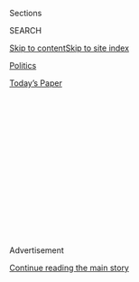 <div id="app">

<div>

<div>

<div>

<div class="NYTAppHideMasthead css-1q2w90k e1suatyy0">

<div class="section css-ui9rw0 e1suatyy2">

<div class="css-eph4ug er09x8g0">

<div class="css-6n7j50">

</div>

<span class="css-1dv1kvn">Sections</span>

<div class="css-10488qs">

<span class="css-1dv1kvn">SEARCH</span>

</div>

[Skip to content](#site-content)[Skip to site
index](#site-index)

</div>

<div id="masthead-section-label" class="css-1wr3we4 eaxe0e00">

[Politics](https://www.nytimes3xbfgragh.onion/section/politics)

</div>

<div class="css-10698na e1huz5gh0">

</div>

</div>

<div id="masthead-bar-one" class="section hasLinks css-15hmgas e1csuq9d3">

<div class="css-uqyvli e1csuq9d0">

</div>

<div class="css-1uqjmks e1csuq9d1">

</div>

<div class="css-9e9ivx">

[](https://myaccount.nytimes3xbfgragh.onion/auth/login?response_type=cookie&client_id=vi)

</div>

<div class="css-1bvtpon e1csuq9d2">

[Today’s
Paper](https://www.nytimes3xbfgragh.onion/section/todayspaper)

</div>

</div>

</div>

</div>

<div data-aria-hidden="false">

<div id="site-content" data-role="main">

<div>

<div class="css-1aor85t" style="opacity:0.000000001;z-index:-1;visibility:hidden">

<div class="css-1hqnpie">

<div class="css-epjblv">

<span class="css-17xtcya">[Politics](/section/politics)</span><span class="css-x15j1o">|</span><span class="css-fwqvlz">A
Black Progressive and a Trump Acolyte Win Florida Governor
Primaries</span>

</div>

<div class="css-k008qs">

<div class="css-1iwv8en">

<span class="css-18z7m18"></span>

<div>

</div>

</div>

<span class="css-1n6z4y">https://nyti.ms/2MVR4Mx</span>

<div class="css-1705lsu">

<div class="css-4xjgmj">

<div class="css-4skfbu" data-role="toolbar" data-aria-label="Social Media Share buttons, Save button, and Comments Panel with current comment count" data-testid="share-tools">

  - 
  - 
  - 
  - 
    
    <div class="css-6n7j50">
    
    </div>

  - 
  - 

</div>

</div>

</div>

</div>

</div>

</div>

<div class="css-13pd83m">

</div>

<div id="top-wrapper" class="css-1sy8kpn">

<div id="top-slug" class="css-l9onyx">

Advertisement

</div>

[Continue reading the main
story](#after-top)

<div class="ad top-wrapper" style="text-align:center;height:100%;display:block;min-height:250px">

<div id="top" class="place-ad" data-position="top" data-size-key="top">

</div>

</div>

<div id="after-top">

</div>

</div>

<div id="sponsor-wrapper" class="css-1hyfx7x">

<div id="sponsor-slug" class="css-19vbshk">

Supported by

</div>

[Continue reading the main
story](#after-sponsor)

<div id="sponsor" class="ad sponsor-wrapper" style="text-align:center;height:100%;display:block">

</div>

<div id="after-sponsor">

</div>

</div>

<div class="css-1vkm6nb ehdk2mb0">

# A Black Progressive and a Trump Acolyte Win Florida Governor Primaries

</div>

<div class="css-79elbk" data-testid="photoviewer-wrapper">

<div class="css-z3e15g" data-testid="photoviewer-wrapper-hidden">

</div>

<div class="css-1a48zt4 ehw59r15" data-testid="photoviewer-children">

![<span class="css-16f3y1r e13ogyst0" data-aria-hidden="true">Andrew
Gillum, the mayor of Tallahassee, is an outspoken
progressive.</span><span class="css-cnj6d5 e1z0qqy90" itemprop="copyrightHolder"><span class="css-1ly73wi e1tej78p0">Credit...</span><span><span>Joe
Rondone/Tallahassee Democrat, via Associated
Press</span></span></span>](https://static01.graylady3jvrrxbe.onion/images/2018/08/29/us/politics/29primaries-gillum1/29primaries-gillum1-articleLarge.jpg?quality=75&auto=webp&disable=upscale)

</div>

</div>

<div class="css-xt80pu e12qa4dv0">

<div class="css-18e8msd">

<div class="css-vp77d3 epjyd6m0">

<div class="css-1baulvz">

By [<span class="css-1baulvz" itemprop="name">Patricia
Mazzei</span>](https://www.nytimes3xbfgragh.onion/by/patricia-mazzei)
and [<span class="css-1baulvz last-byline" itemprop="name">Jonathan
Martin</span>](https://www.nytimes3xbfgragh.onion/by/jonathan-martin)

</div>

</div>

  - Aug. 28,
    2018

  - 
    
    <div class="css-4xjgmj">
    
    <div class="css-d8bdto" data-role="toolbar" data-aria-label="Social Media Share buttons, Save button, and Comments Panel with current comment count" data-testid="share-tools">
    
      - 
      - 
      - 
      - 
        
        <div class="css-6n7j50">
        
        </div>
    
      - 
      - 
    
    </div>
    
    </div>

</div>

</div>

<div class="section meteredContent css-1r7ky0e" name="articleBody" itemprop="articleBody">

<div class="css-1fanzo5 StoryBodyCompanionColumn">

<div class="css-53u6y8">

ORLANDO, Fla. — Florida Democrats nominated [Andrew
Gillum](https://www.nytimes3xbfgragh.onion/2018/08/28/us/politics/andrew-gillum-florida.html),
the Tallahassee mayor, and Republicans tapped Representative [Ron
DeSantis](https://www.nytimes3xbfgragh.onion/2018/08/29/us/politics/ron-desantis-bio-facts.html)
for governor Tuesday, setting the stage for a ferocious general election
in the country’s largest swing state between one of President Trump’s
most unabashed allies and an outspoken progressive who would be
Florida’s first black governor.

Mr. Gillum’s narrow defeat of the former congresswoman Gwen Graham, the
front-runner, represented one of the most significant upsets of the
primary season and a major victory for the liberal wing of the
Democratic Party. It sets up twin governors’ races in neighboring
Southern states between left-leaning African-Americans banking on the
region’s new, diversifying electorate, and ardent, Trump-style
nationalists.

Georgia’s Democratic candidate, Stacey Abrams, will now be joined by Mr.
Gillum, while its Republican candidate, the secretary of state Brian
Kemp, has a mirror to the south in Mr. DeSantis.

</div>

</div>

<div class="css-1fanzo5 StoryBodyCompanionColumn">

<div class="css-53u6y8">

And here, with redistricting looming after the next census, Medicaid
expansion on the line and control of the most crucial presidential
battleground at stake, the Florida governor’s race is shaping up to be a
titanic showdown. The specter of two young, hard-charging politicians
who represent the beating heart of their parties facing off will
supercharge the fall campaign.

</div>

</div>

![<span class="css-16f3y1r e13ogyst0">Mayor Andrew Gillum of Tallahassee
won Florida’s Democratic primary for governor on Tuesday. If he wins in
November, Mr. Gillum would be the state’s first black
governor.</span><span class="css-cch8ym"><span class="css-1dv1kvn">Credit</span><span class="css-cnj6d5 e1z0qqy90" itemprop="copyrightHolder"><span class="css-1ly73wi e1tej78p0">Credit...</span><span>Steve
Cannon/Associated
Press</span></span></span>](https://static01.graylady3jvrrxbe.onion/images/2018/08/29/us/politics/29gillum1/29gillum1-videoSixteenByNine3000.jpg)

<div class="css-1fanzo5 StoryBodyCompanionColumn">

<div class="css-53u6y8">

“We’re going to make clear to the rest of the world that the dark days
that we’ve been under, coming out of Washington, that the derision and
the division that has been coming out of our White House, that right
here in the state of Florida we are going to remind this nation of what
is truly the American way,” Mr. Gillum told jubilant supporters in
Tallahassee.

In Arizona, Republican primary voters chose the establishment favorite,
Representative Martha McSally, to replace Mr. Trump’s most outspoken
G.O.P. critic in the Senate, Jeff Flake, in a contest that evolved into
a test of which candidate could embrace Mr. Trump most snugly. In the
Arizona governor’s primary, Democrats again chose an outspoken
progressive over a pragmatist.

\[[*Read
ke*](https://www.nytimes3xbfgragh.onion/2018/08/29/us/politics/arizona-florida-election.html)*y*
[*takeaways from Tuesday night’s
results.*](https://www.nytimes3xbfgragh.onion/2018/08/29/us/politics/arizona-florida-election.html)\]

Lifted by a June endorsement from Mr. Trump, Mr. DeSantis overwhelmed
Adam Putnam, the state agriculture commissioner and one-time favorite
for the nomination, taking 57 percent of the vote to Mr. Putnam’s 37
percent with all precincts reporting, according to The Associated Press.

But the surprise of the night was Mr. Gillum’s victory over Ms. Graham,
the daughter of governor-turned-senator Bob Graham. Propelled by an
endorsement from Senator Bernie Sanders and financing from Tom Steyer,
George Soros and Collective PAC, a group dedicated to electing
African-Americans, the 39-year-old mayor surged at the end of the
campaign to upset Ms. Graham, the establishment
pick.

</div>

</div>

<div class="css-1sngw6j">

[](https://www.nytimes3xbfgragh.onion/interactive/2018/08/28/us/elections/florida-primary-elections.html)

<div class="css-1eoytci">

![](https://static01.graylady3jvrrxbe.onion/images/2018/08/28/us/elections/florida-primary-elections-1535471953824/florida-primary-elections-1535471953824-articleLarge.png)

</div>

<div class="css-1rha1bf">

## Florida Primary Election Results

See full results and maps from the Florida primaries.

</div>

</div>

<div class="css-1fanzo5 StoryBodyCompanionColumn">

<div class="css-53u6y8">

With 100 percent of precincts reporting, Mr. Gillum won 34 percent of
the vote while Ms. Graham had 31 percent, The A.P. reported.

Beyond Ms. Graham, Mr. Gillum defeated five other rivals. Three
opponents — Ms. Graham, Philip Levine and Jeff Greene — far outspent the
Tallahassee mayor.

Campaigning in Miami’s Little Havana neighborhood on Saturday, Mr.
Gillum relished his underdog status.

“My opponents have spent, together, over $90 million in this race. We
have spent four” million, he said. “Money doesn’t vote. People do.”

\[*[Read more about Mr. Gillum’s victory
here.](https://www.nytimes3xbfgragh.onion/2018/08/28/us/politics/andrew-gillum-florida.html)*\]

Mr. Gillum edged out Ms. Graham, a former North Florida congresswoman
who finished second, and Mr. Levine, the former Miami Beach mayor who
finished third after dropping nearly $30 million of his personal fortune
into the campaign. Ms. Graham, a moderate, had been considered the
favorite in a midterm year in which many Democratic women have fared
well.

But her centrism and the implicit case for electability proved to be of
little asset in a year when emotions have gripped both parties.

</div>

</div>

<div class="css-1fanzo5 StoryBodyCompanionColumn">

<div class="css-53u6y8">

In the final weeks of the election, Mr. Gillum aired an ad trumpeting
his support for universal health care, legalizing marijuana and
abolishing the Immigration and Customs Enforcement agency. He is also a
vocal advocate of impeaching Mr. Trump.

Addressing supporters at her election night party at a bar in downtown
Orlando just before 10 p.m., Ms. Graham called Mr. Gillum a friend
before, during and after the
campaign.

</div>

</div>

<div class="css-79elbk" data-testid="photoviewer-wrapper">

<div class="css-z3e15g" data-testid="photoviewer-wrapper-hidden">

</div>

<div class="css-1a48zt4 ehw59r15" data-testid="photoviewer-children">

![<span class="css-16f3y1r e13ogyst0" data-aria-hidden="true">Representative
Martha McSally, the Republican candidate for Arizona Senate, addressed
the crowd at her watch party in Tempe, Ariz., on
Tuesday.</span><span class="css-cnj6d5 e1z0qqy90" itemprop="copyrightHolder"><span class="css-1ly73wi e1tej78p0">Credit...</span><span>Conor
E. Ralph for The New York
Times</span></span>](https://static01.graylady3jvrrxbe.onion/images/2018/08/29/us/29primaries-McSally/29primaries-McSally-articleLarge.jpg?quality=75&auto=webp&disable=upscale)

</div>

</div>

<div class="css-1fanzo5 StoryBodyCompanionColumn">

<div class="css-53u6y8">

“I said, ‘Now, Andrew, go out and win this damn thing,’” she said.
“Because this is too important.”

Mr. Gillum’s unexpected nomination represents a sharp break with recent
Florida midterm elections, in which Democratic voters nominated somewhat
bland moderates to try to win in a purple state. Instead, they lost over
and over again: Democrats have not held the Florida governor’s mansion
in two decades, and they lost the past two governor’s elections by a
single percentage point.

Mr. Gillum argued Democrats needed to back a progressive who could
expand the electorate by attracting more black, Latino and millennial
voters who might otherwise sit out the midterm.

“We’re showing that we can bring together the Bernie Sanders wing of the
party and the Hillary Clinton wing of the party,” he said in a recent
interview. Democrats cannot win, he added, by “trying to be
Republican-lite.”

Florida Democrats have long considered Mr. Gillum a rising star in a
state party with few of them. He was elected to the city commission
while still a student at Florida A\&M University, and he spoke at the
2016 Democratic National Convention in Philadelphia.

</div>

</div>

<div class="css-1fanzo5 StoryBodyCompanionColumn">

<div class="css-53u6y8">

But only in the last few weeks of the governor’s race did Mr. Gillum
start looking like a serious contender. Early on, he struggled to raise
serious money, as donors worried about an F.B.I. investigation into City
Hall corruption — an inquiry that Mr. DeSantis wasted no time in raising
Tuesday night. “He’s embroiled in corruption scandals,” he said. “This
guy can’t even run the city of Tallahassee.”

The mayor, who has said he is not the investigation’s target,
consistently placed fourth out of five in public polls, despite
outperforming his opponents in debates with his charisma on stage and
grass-roots support in the audience.

His poor showing in surveys, however, kept his rivals from attacking
him, allowing Mr. Gillum to move up unscathed by the pointed television
attacks that engulfed Ms. Graham, Mr. Levine and Mr. Greene, a
billionaire Palm Beach real estate investor who spent nearly $40 million
but finished fourth.

Mr. DeSantis’s victory represented another emphatic demonstration of the
president’s [iron grip on the Republican
Party](https://www.nytimes3xbfgragh.onion/2018/08/27/us/politics/trump-endorsements.html).
Mr. DeSantis steadily gained notoriety on the right, and attention in
the Oval Office, last year by frequently appearing on Fox News to defend
Mr. Trump.

</div>

</div>

![<span class="css-16f3y1r e13ogyst0">Representative DeSantis beat his
challenger, Adam Putnam, to secure the Republican nomination in
Florida.</span><span class="css-cch8ym"><span class="css-1dv1kvn">Credit</span><span class="css-cnj6d5 e1z0qqy90" itemprop="copyrightHolder"><span class="css-1ly73wi e1tej78p0">Credit...</span><span>Cassi
Alexandra for The New York
Times</span></span></span>](https://static01.graylady3jvrrxbe.onion/images/2018/08/29/us/politics/29primaries-desantis1-print-sub/29primaries-desantis1-videoSixteenByNine3000.jpg)

<div class="css-1fanzo5 StoryBodyCompanionColumn">

<div class="css-53u6y8">

The president took notice of Mr. DeSantis, a Navy veteran, and praised
his candidacy last December. Mr. Trump’s near-endorsement prompted a
flurry of lobbying by Republicans urging him to refrain from offering
his formal blessing. And among [the party officials counseling
restraint](https://www.nytimes3xbfgragh.onion/2018/05/14/us/politics/pence-trump-midterms.html)
was Vice President Mike Pence, who served with Mr. Putnam in the House.

But Mr. Trump was grateful for Mr. DeSantis’s televised advocacy,
believed the former JAG officer looked the part of a governor and had
little relationship with Mr. Putnam. In June, Mr. Trump offered, as he
put it on Twitter, his “full Endorsement.”

</div>

</div>

<div class="css-1fanzo5 StoryBodyCompanionColumn">

<div class="css-53u6y8">

Recounting his intervention in the Florida race last week at a rally
last week in West Virginia, Mr. Trump said of Mr. DeSantis: “He was at
three, and I gave him a nice shot, and a nice little tweet — bing bing —
and he went from three to like 20 something.”

Mr. DeSantis was almost certainly winning more than 3 percent of the
vote when Mr. Trump weighed in, but there is little doubt that the
president’s support dramatically reshaped the race.

Mr. DeSantis trumpeted the endorsement in his advertising and basked in
the president’s praise when they stood together on stage in Tampa in
late July.

</div>

</div>

<div class="css-cfo9c3">

</div>

<div class="css-1fanzo5 StoryBodyCompanionColumn">

<div class="css-53u6y8">

Mr. Putnam fought back, emphasizing his deep knowledge of Florida and
chiding Mr. DeSantis for his television ubiquity. The son of a citrus
farming family who was elected to the State Legislature when he was 22,
he went on to serve in the House leadership in Washington.

“Florida’s not picking an apprentice; we’re picking a governor,” Mr.
Putnam said.

In the House, [Donna Shalala, the secretary of Health and Human Services
under President Bill
Clinton](https://www.nytimes3xbfgragh.onion/2018/08/27/us/politics/donna-shalala-congress.html),
defeated state Representative David Richardson in a Miami district
Democratic primary.

Her Republican opponent will be Maria Elvira Salazar, a former
Spanish-language television journalist who on Tuesday bested a crowded
field, including a rival who said as a child she went up on a spaceship
with aliens. Democrats are expected to pick up the liberal-leaning seat,
which is currently held by Representative Ileana Ros-Lehtinen, a veteran
Republican who is
retiring.

</div>

</div>

<div class="css-79elbk" data-testid="photoviewer-wrapper">

<div class="css-z3e15g" data-testid="photoviewer-wrapper-hidden">

</div>

<div class="css-1a48zt4 ehw59r15" data-testid="photoviewer-children">

<div class="css-1xdhyk6 erfvjey0">

<span class="css-1ly73wi e1tej78p0">Image</span>

<div class="css-zjzyr8">

<div data-testid="lazyimage-container" style="height:257.77777777777777px">

</div>

</div>

</div>

<span class="css-16f3y1r e13ogyst0" data-aria-hidden="true">Representative
Kyrsten Sinema won the Democratic primary for Senate in
Arizona.</span><span class="css-cnj6d5 e1z0qqy90" itemprop="copyrightHolder"><span class="css-1ly73wi e1tej78p0">Credit...</span><span>Conor
E. Ralph for The New York Times</span></span>

</div>

</div>

<div class="css-1fanzo5 StoryBodyCompanionColumn">

<div class="css-53u6y8">

In Orlando, Representative Darren Soto, the first Puerto Rican elected
to Congress from Florida, fended off a Democratic primary challenge from
former Representative Alan Grayson, a liberal firebrand who has
struggled in his attempt to return to Washington.

*\[*[*A Parkland parent won election to the school
board.\]*](https://www.nytimes3xbfgragh.onion/2018/08/28/us/parkland-school-board-election.html)

In Arizona, just three days after the death of Senator John McCain,
Republicans demonstrated how much the party had drifted from Mr.
McCain’s pragmatic style of politics to Mr. Trump’s hard-line
nationalism.

After asking the president to stay out of the race, Ms. McSally, who
would not say how she voted in 2016, sought Mr. Trump’s endorsement
earlier this month.

Ms. McSally, one of the first women to fly in combat for the Air Force,
handily beat two far-right conservatives who divided that part of the
electorate: the former Maricopa County sheriff, Joe Arpaio, whom Mr.
Trump pardoned last year, and Kelli Ward, a former state senator who
garnered nearly 40 percent in a 2016 primary against Mr. McCain and
sought to capitalize on his death Monday by saying “political
correctness is like a cancer.”

Ms. McSally will now take on the Democratic primary victor,
Representative Kyrsten Sinema, in a contest that could help decide
control of the Senate.

Speaking to supporters, Ms. McSally called for a moment of silence for
Mr. McCain, but then quickly targeted Ms. Sinema. “It’s a choice between
a doer and a talker, between a patriot and a protester,” Ms. McSally
said.

</div>

</div>

<div class="css-1fanzo5 StoryBodyCompanionColumn">

<div class="css-53u6y8">

Ms. Sinema also bowed to Mr. McCain and placed herself in his tradition
of “always putting country over party,” saying that Arizonans need “an
independent voice” in the Senate.

In the governor’s race there, David Garcia, a liberal Democrat, defeated
his centrist opponent, Steve Farley, to take on Gov. Doug Ducey, a
Republican who may be vulnerable in November.

Mr. Garcia, a former executive at the State Education Department, has
sought to rally progressives, urging them to “imagine no wall in
southern Arizona.” Mr. Farley argued that Democrats can win in a
red-tinted state only by presenting themselves as pragmatists.

In Oklahoma, Republicans nominated the Tulsa business executive Kevin
Stitt in the runoff for governor, spurning former Mayor Mick Cornett of
Oklahoma City, who was attacked as being insufficiently supportive of
Mr. Trump. With Gov. Mary Fallin, the Republican lame duck, leaving
office with dismal approval ratings, Democrats believe they could be
competitive in what is generally a deeply conservative state.

</div>

</div>

</div>

<div>

</div>

<div>

</div>

<div>

</div>

<div>

<div id="bottom-wrapper" class="css-1ede5it">

<div id="bottom-slug" class="css-l9onyx">

Advertisement

</div>

[Continue reading the main
story](#after-bottom)

<div id="bottom" class="ad bottom-wrapper" style="text-align:center;height:100%;display:block;min-height:90px">

</div>

<div id="after-bottom">

</div>

</div>

</div>

</div>

</div>

## Site Index

<div>

</div>

## Site Information Navigation

  - [© <span>2020</span> <span>The New York Times
    Company</span>](https://help.nytimes3xbfgragh.onion/hc/en-us/articles/115014792127-Copyright-notice)

<!-- end list -->

  - [NYTCo](https://www.nytco.com/)
  - [Contact
    Us](https://help.nytimes3xbfgragh.onion/hc/en-us/articles/115015385887-Contact-Us)
  - [Work with us](https://www.nytco.com/careers/)
  - [Advertise](https://nytmediakit.com/)
  - [T Brand Studio](http://www.tbrandstudio.com/)
  - [Your Ad
    Choices](https://www.nytimes3xbfgragh.onion/privacy/cookie-policy#how-do-i-manage-trackers)
  - [Privacy](https://www.nytimes3xbfgragh.onion/privacy)
  - [Terms of
    Service](https://help.nytimes3xbfgragh.onion/hc/en-us/articles/115014893428-Terms-of-service)
  - [Terms of
    Sale](https://help.nytimes3xbfgragh.onion/hc/en-us/articles/115014893968-Terms-of-sale)
  - [Site
    Map](https://spiderbites.nytimes3xbfgragh.onion)
  - [Help](https://help.nytimes3xbfgragh.onion/hc/en-us)
  - [Subscriptions](https://www.nytimes3xbfgragh.onion/subscription?campaignId=37WXW)

</div>

</div>

</div>

</div>
